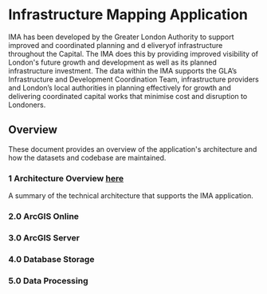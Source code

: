 # Infrastructure Mapping Application

IMA has been developed by the Greater London Authority to support improved and coordinated planning and d eliveryof infrastructure throughout the Capital. The IMA does this by providing improved visibility of London's future growth and development as well as its planned infrastructure investment. The data within the IMA supports the GLA’s Infrastructure and Development Coordination Team, infrastructure providers and London’s local authorities in planning effectively for growth and delivering coordinated capital works that minimise cost and disruption to Londoners.


## Overview

These document provides an overview of the application's architecture and how the datasets and codebase are maintained. 

### 1 Architecture Overview [here](https://github.com/alewisGLA/ima_docs/blob/master/1%20Architecture%20Overview.md)

A summary of the technical architecture that supports the IMA application.

### 2.0 ArcGIS Online


### 3.0 ArcGIS Server

### 4.0 Database Storage

### 5.0 Data Processing
